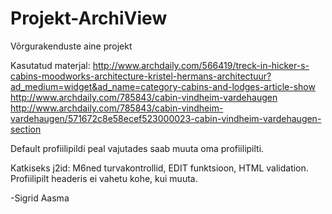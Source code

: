 # Projekt-ArchiView
Võrgurakenduste aine projekt

Kasutatud materjal: 
http://www.archdaily.com/566419/treck-in-hicker-s-cabins-moodworks-architecture-kristel-hermans-architectuur?ad_medium=widget&ad_name=category-cabins-and-lodges-article-show
http://www.archdaily.com/785843/cabin-vindheim-vardehaugen
http://www.archdaily.com/785843/cabin-vindheim-vardehaugen/571672c8e58ecef523000023-cabin-vindheim-vardehaugen-section

Default profiilipildi peal vajutades saab muuta oma profiilipilti.

Katkiseks j2id:
M6ned turvakontrollid, EDIT funktsioon, HTML validation. Profiilipilt headeris ei vahetu kohe, kui muuta.

-Sigrid Aasma
